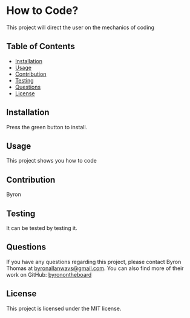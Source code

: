 
# How to Code?

This project will direct the user on the mechanics of coding

## Table of Contents

- [Installation](#installation)
- [Usage](#usage)
- [Contribution](#contribution)
- [Testing](#testing)
- [Questions](#questions)
- [License](#license)

## Installation

Press the green button to install.

## Usage

This project shows you how to code

## Contribution

Byron

## Testing

It can be tested by testing it.

## Questions

If you have any questions regarding this project, please contact Byron Thomas at byronallanwavs@gmail.com. You can also find more of their work on GitHub: [byronontheboard](https://github.com/byronontheboard)

## License

This project is licensed under the MIT license.
